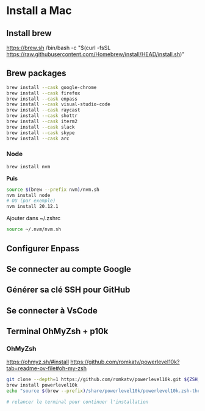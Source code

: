 # Install a Mac

## Install brew
https://brew.sh
/bin/bash -c "$(curl -fsSL https://raw.githubusercontent.com/Homebrew/install/HEAD/install.sh)"

## Brew packages
``` sh
brew install --cask google-chrome
brew install --cask firefox
brew install --cask enpass
brew install --cask visual-studio-code
brew install --cask raycast
brew install --cask shottr
brew install --cask iterm2
brew install --cask slack
brew install --cask skype
brew install --cask arc
```

### Node 
```sh
brew install nvm
```
**Puis**
``` sh
source $(brew --prefix nvm)/nvm.sh
nvm install node
# OU (par exemple)
nvm install 20.12.1
```

Ajouter dans ~/.zshrc
```sh
source ~/.nvm/nvm.sh
```

## Configurer Enpass

## Se connecter au compte Google

## Générer sa clé SSH pour GitHub

## Se connecter à VsCode

## Terminal OhMyZsh + p10k

### OhMyZsh
https://ohmyz.sh/#install
https://github.com/romkatv/powerlevel10k?tab=readme-ov-file#oh-my-zsh

```sh
git clone --depth=1 https://github.com/romkatv/powerlevel10k.git ${ZSH_CUSTOM:-$HOME/.oh-my-zsh/custom}/themes/powerlevel10k
brew install powerlevel10k
echo "source $(brew --prefix)/share/powerlevel10k/powerlevel10k.zsh-theme" >>~/.zshrc

# relancer le terminal pour continuer l'installation
```

